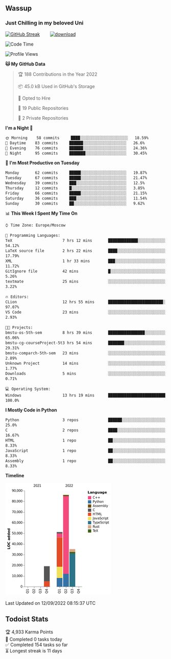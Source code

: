## Wassup 
### Just Chilling in my beloved Uni 

<!--
-->

[![GitHub Streak](http://github-readme-streak-stats.herokuapp.com?user=archeoss&theme=shades-of-purple&hide_border=true&date_format=j%20M%5B%20Y%5D)](https://git.io/streak-stats)&nbsp;&nbsp;&nbsp;&nbsp;&nbsp;&nbsp;&nbsp;&nbsp;[![download](https://user-images.githubusercontent.com/68448737/147796309-d8b65b1d-4dde-40d9-b03a-2b42aaa6cd43.jpeg)
](http://bmstu.ru/)

<!--START_SECTION:waka-->
![Code Time](http://img.shields.io/badge/Code%20Time-524%20hrs%2027%20mins-blue)

![Profile Views](http://img.shields.io/badge/Profile%20Views-1-blue)

**🐱 My GitHub Data** 

> 🏆 188 Contributions in the Year 2022
 > 
> 📦 45.0 kB Used in GitHub's Storage 
 > 
> 💼 Opted to Hire
 > 
> 📜 19 Public Repositories 
 > 
> 🔑 2 Private Repositories  
 > 
**I'm a Night 🦉** 

```text
🌞 Morning    58 commits     ████░░░░░░░░░░░░░░░░░░░░░   18.59% 
🌆 Daytime    83 commits     ██████░░░░░░░░░░░░░░░░░░░   26.6% 
🌃 Evening    76 commits     ██████░░░░░░░░░░░░░░░░░░░   24.36% 
🌙 Night      95 commits     ███████░░░░░░░░░░░░░░░░░░   30.45%

```
📅 **I'm Most Productive on Tuesday** 

```text
Monday       62 commits     █████░░░░░░░░░░░░░░░░░░░░   19.87% 
Tuesday      67 commits     █████░░░░░░░░░░░░░░░░░░░░   21.47% 
Wednesday    39 commits     ███░░░░░░░░░░░░░░░░░░░░░░   12.5% 
Thursday     12 commits     █░░░░░░░░░░░░░░░░░░░░░░░░   3.85% 
Friday       66 commits     █████░░░░░░░░░░░░░░░░░░░░   21.15% 
Saturday     36 commits     ███░░░░░░░░░░░░░░░░░░░░░░   11.54% 
Sunday       30 commits     ██░░░░░░░░░░░░░░░░░░░░░░░   9.62%

```


📊 **This Week I Spent My Time On** 

```text
⌚︎ Time Zone: Europe/Moscow

💬 Programming Languages: 
TeX                      7 hrs 12 mins       █████████████░░░░░░░░░░░░   54.12% 
LaTeX source file        2 hrs 22 mins       ████░░░░░░░░░░░░░░░░░░░░░   17.79% 
XML                      1 hr 33 mins        ███░░░░░░░░░░░░░░░░░░░░░░   11.72% 
GitIgnore file           42 mins             █░░░░░░░░░░░░░░░░░░░░░░░░   5.26% 
textmate                 25 mins             ░░░░░░░░░░░░░░░░░░░░░░░░░   3.22%

🔥 Editors: 
CLion                    12 hrs 55 mins      ████████████████████████░   97.07% 
VS Code                  23 mins             ░░░░░░░░░░░░░░░░░░░░░░░░░   2.93%

🐱‍💻 Projects: 
bmstu-os-5th-sem         8 hrs 39 mins       ████████████████░░░░░░░░░   65.06% 
bmstu-cg-courseProject-5t3 hrs 54 mins       ███████░░░░░░░░░░░░░░░░░░   29.31% 
bmstu-comparch-5th-sem   23 mins             ░░░░░░░░░░░░░░░░░░░░░░░░░   2.89% 
Unknown Project          14 mins             ░░░░░░░░░░░░░░░░░░░░░░░░░   1.77% 
Downloads                5 mins              ░░░░░░░░░░░░░░░░░░░░░░░░░   0.71%

💻 Operating System: 
Windows                  13 hrs 19 mins      █████████████████████████   100.0%

```

**I Mostly Code in Python** 

```text
Python                   3 repos             ██████░░░░░░░░░░░░░░░░░░░   25.0% 
C                        2 repos             ████░░░░░░░░░░░░░░░░░░░░░   16.67% 
HTML                     1 repo              ██░░░░░░░░░░░░░░░░░░░░░░░   8.33% 
JavaScript               1 repo              ██░░░░░░░░░░░░░░░░░░░░░░░   8.33% 
Assembly                 1 repo              ██░░░░░░░░░░░░░░░░░░░░░░░   8.33%

```


**Timeline**

![Chart not found](https://raw.githubusercontent.com/archeoss/archeoss/master/charts/bar_graph.png) 


 Last Updated on 12/09/2022 08:15:37 UTC
<!--END_SECTION:waka-->

## Todoist Stats

<!-- TODO-IST:START -->
🏆  4,933 Karma Points           
🌸  Completed 0 tasks today           
✅  Completed 154 tasks so far           
⏳  Longest streak is 11 days
<!-- TODO-IST:END -->
